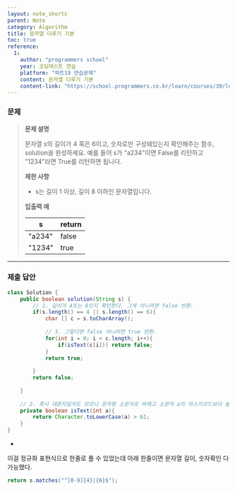 ```yaml
---
layout: note_shorts
parent: Note
category: Algorithm
title: 문자열 다루기 기본
toc: true
reference:
  1: 
    author: "programmers school"
    year: 코딩테스트 연습
    platform: "파트19 연습문제"
    content: 문자열 다루기 기본
    content-link: "https://school.programmers.co.kr/learn/courses/30/lessons/12918"
---
```


### 문제

> **문제 설명**
>
> 문자열 s의 길이가 4 혹은 6이고, 숫자로만 구성돼있는지 확인해주는 함수, solution을 완성하세요. 예를 들어 s가 "a234"이면 False를 리턴하고 "1234"라면 True를 리턴하면 됩니다.
>
> **제한 사항**
>
> - s는 길이 1 이상, 길이 8 이하인 문자열입니다.
>
> **입출력 예**
>
> | s | return |
> | --- | --- |
> | "a234" | false |
> | "1234" | true |

---

### 제출 답안

```java
class Solution {
    public boolean solution(String s) {
        // 1. 길이가 4또는 6인지 확인한다. 그게 아니라면 false 반환.
        if(s.length() == 4 || s.length() == 6){
            char [] c = s.toCharArray();
            
            // 3. 그렇다면 false 아니라면 true 반환.
            for(int i = 0; i < c.length; i++){
                if(isText(c[i])) return false;
            }
            return true;
            
        }
        return false;
      
    }
    
    // 2. 혹시 대문자일지도 모르니 문자형 소문자로 바꿔고 소문자 a의 아스키코드보다 높은지 확인한다.
    private boolean isText(int a){
        return Character.toLowerCase(a) > 61;
    }
}
```

+

이걸 정규화 표현식으로 한줄로 풀 수 있었는데 아래 한줄이면 문자열 길이, 숫자확인 다 가능했다.

```java
return s.matches("^[0-9]{4}|{6}$"); 
```